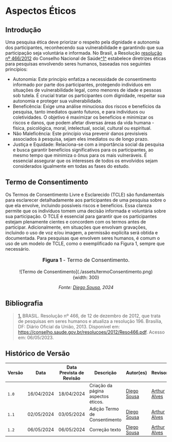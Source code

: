 # Aspectos Éticos

## <a>Introdução</a>

Uma pesquisa ética deve priorizar o respeito pela dignidade e autonomia dos participantes, reconhecendo sua vulnerabilidade e garantindo que sua participação seja voluntária e informada. No Brasil, a Resolução [resolução nº 466/2012](./reso466.pdf) do Conselho Nacional de Saúde<a id="anchor_1" href="#REF1">^1^</a> estabelece diretrizes éticas para pesquisas envolvendo seres humanos, baseadas nos seguintes princípios:

- Autonomia: Este princípio enfatiza a necessidade de consentimento informado por parte dos participantes, protegendo indivíduos em situações de vulnerabilidade legal, como menores de idade e pessoas sob tutela. É crucial tratar os participantes com dignidade, respeitar sua autonomia e proteger sua vulnerabilidade.
- Beneficência: Exige uma análise minuciosa dos riscos e benefícios da pesquisa, tanto imediatos quanto futuros, e para indivíduos ou coletividades. O objetivo é maximizar os benefícios e minimizar os riscos e danos, que podem afetar diversas áreas da vida humana - física, psicológica, moral, intelectual, social, cultural ou espiritual.
- Não Maleficência: Este princípio visa prevenir danos previsíveis associados à pesquisa, sejam eles imediatos ou de longo prazo.
- Justiça e Equidade: Relaciona-se com a importância social da pesquisa e busca garantir benefícios significativos para os participantes, ao mesmo tempo que minimiza o ônus para os mais vulneráveis. É essencial assegurar que os interesses de todos os envolvidos sejam considerados igualmente em todas as fases do estudo.

## <a>Termo de Consentimento</a>

Os Termos de Consentimento Livre e Esclarecido (TCLE) são fundamentais para esclarecer detalhadamente aos participantes de uma pesquisa sobre o que ela envolve, incluindo possíveis riscos e benefícios. Essa clareza permite que os indivíduos tomem uma decisão informada e voluntária sobre sua participação. O TCLE é essencial para garantir que os participantes estejam plenamente cientes e concordem com os termos antes de participar. Adicionalmente, em situações que envolvam gravações, incluindo o uso de voz e/ou imagem, a permissão explícita será obtida e documentada. Para pesquisas que envolvem seres humanos, é comum o uso de um modelo de TCLE, como o exemplificado na Figura 1, sempre que necessário.

<center>
<figure markdown>
<font size="3"><p style="text-align: center"><b>Figura 1</b> - Termo de Consentimento.</p></font>
![Termo de Consentimento](./assets/termoConsentimento.png){width: 300}
</figure>

_Fonte: [Diego Sousa](https://github.com/DiegoSousaLeite), 2024_
</center>

## <a>Bibliografia</a>

> <a id="REF1" href="#anchor_1">1.</a> BRASIL. Resolução nº 466, de 12 de dezembro de 2012, que trata de pesquisas em seres humanos e atualiza a resolução 196. Brasília, DF: Diário Oficial da União, 2013. Disponível em: <https://conselho.saude.gov.br/resolucoes/2012/Reso466.pdf>. Acesso em: 06/05/2023.

## <a>Histórico de Versão</a>

| Versão| Data | Data Prevista de Revisão| Descrição  | Autor(es)  | Revisor(es) |
| ------- | ------ | ------ | ------- | -------- | -------- |
| `1.0` | 16/04/2024 | 18/04/2024 | Criação da página aspectos éticos. | [Diego Sousa](https://github.com/DiegoSousaLeite) | [Arthur Alves](https://github.com/Arthrok)  |
| `1.1` | 02/05/2024 | 03/05/2024 | Adição Termo de Consentimento | [Diego Sousa](https://github.com/DiegoSousaLeite) | [Arthur Alves](https://github.com/Arthrok)  |
| `1.2` | 06/05/2024 | 06/05/2024 | Correção texto | [Diego Sousa](https://github.com/DiegoSousaLeite) | [Arthur Alves](https://github.com/Arthrok) |